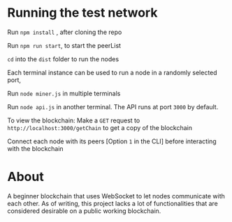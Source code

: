 # Running the test network

Run `npm install` , after cloning the repo

Run `npm run start`, to start the peerList

`cd` into the `dist` folder to run the nodes

Each terminal instance can be used to run a node in a randomly selected port,

Run `node miner.js` in multiple terminals

Run `node api.js` in another terminal. The API runs at port `3000` by default.

To view the blockchain: Make a `GET` request to `http://localhost:3000/getChain` to get a copy of the blockchain

Connect each node with its peers [Option `1` in the CLI] before interacting with the blockchain


# About

A beginner blockchain that uses WebSocket to let nodes communicate with each other. As of writing, this project lacks a lot of functionalities that are considered desirable on a public working blockchain.
